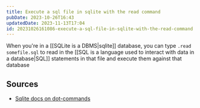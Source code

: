 ```yaml
---
title: Execute a sql file in sqlite with the read command
pubDate: 2023-10-26T16:43
updatedDate: 2023-11-13T17:04
id: 20231026161086-execute-a-sql-file-in-sqlite-with-the-read-command
---
```


When you're in a [[SQLite is a DBMS|sqlite]] database, you can type `.read somefile.sql` to read in the [[SQL is a language used to interact with data in a database|SQL]] statements in that file and execute them against that database

## Sources

- [Sqlite docs on dot-commands](https://www.sqlite.org/cli.html#special_commands_to_sqlite3_dot_commands_)
